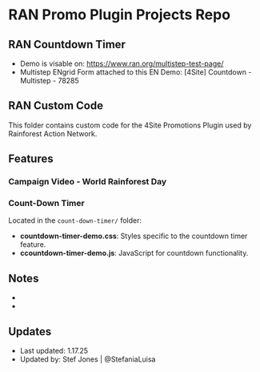
# RAN Promo Plugin Projects Repo



## RAN Countdown Timer

- Demo is visable on: https://www.ran.org/multistep-test-page/
- Multistep ENgrid Form attached to this EN Demo: [4Site] Countdown - Multistep - 78285

## RAN Custom Code

This folder contains custom code for the 4Site Promotions Plugin used by Rainforest Action Network.

## Features
### Campaign Video - World Rainforest Day 
### Count-Down Timer
Located in the `count-down-timer/` folder:
- **countdown-timer-demo.css**: Styles specific to the countdown timer feature.
- **ccountdown-timer-demo.js**: JavaScript for countdown functionality.

## Notes
- 
- 


## Updates
- Last updated: 1.17.25
- Updated by: Stef Jones | @StefaniaLuisa
